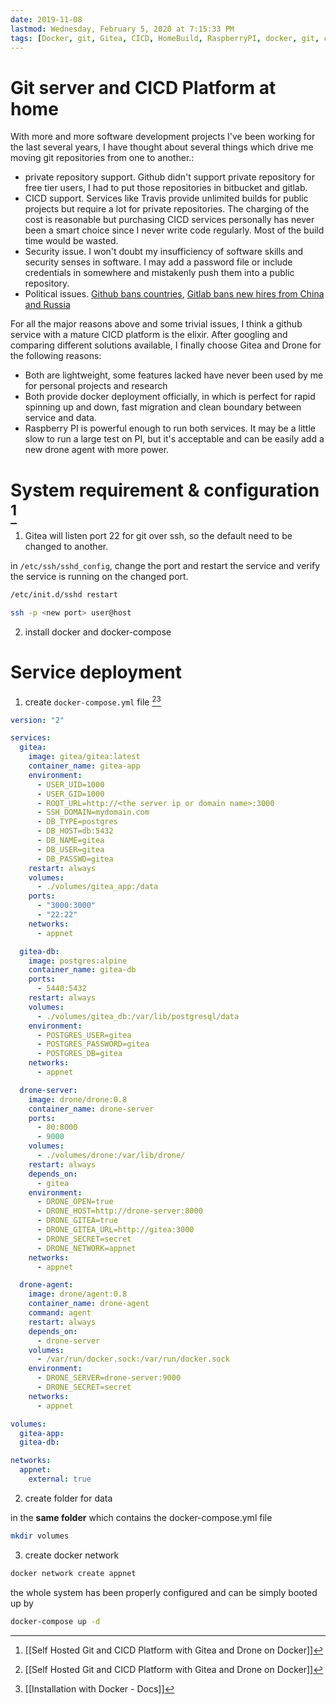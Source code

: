 ```yaml
---
date: 2019-11-08
lastmod: Wednesday, February 5, 2020 at 7:15:33 PM
tags: [Docker, git, Gitea, CICD, HomeBuild, RaspberryPI, docker, git, cicd, homebuild, gitea, raspberrypi]
---
```

# Git server and CICD Platform at home

With more and more software development projects I've been working for the last several years, I have thought about several things which drive me moving git repositories from one to another.:
* private repository support. Github didn't support private repository for free tier users, I had to put those repositories in bitbucket and gitlab.
* CICD support. Services like Travis provide unlimited builds for public projects but require a lot for private repositories. The charging of the cost is reasonable but purchasing CICD services personally has never been a smart choice since I never write code regularly. Most of the build time would be wasted.
* Security issue. I won't doubt my insufficiency of software skills and security senses in software. I may add a password file or include credentials in somewhere and mistakenly push them into a public repository.
* Political issues. [Github bans countries](https://techcrunch.com/2019/07/29/github-ban-sanctioned-countries/), [Gitlab bans new hires from China and Russia](https://www.theregister.co.uk/2019/11/04/gitlab_chinese_russian_support_staff_ban/)

For all the major reasons above and some trivial issues, I think a github service with a mature CICD platform is the elixir. After googling and comparing different solutions available, I finally choose Gitea and Drone for the following reasons:
* Both are lightweight, some features lacked have never been used by me for personal projects and research
* Both provide docker deployment officially, in which is perfect for rapid spinning up and down, fast migration and clean boundary between service and data.
* Raspberry PI is powerful enough to run both services. It may be a little slow to run a large test on PI, but it's acceptable and can be easily add a new drone agent with more power.


# System requirement & configuration [^37CE635261BD]

1. Gitea will listen port 22 for git over ssh, so the default need to be changed to another.

in `/etc/ssh/sshd_config`, change the port and restart the service and verify the service is running on the changed port.

```bash
/etc/init.d/sshd restart

ssh -p <new port> user@host
```

2. install docker and docker-compose

# Service deployment

1. create `docker-compose.yml` file [^37CE635261BD][^5CAEA4B438C8]

```yaml
version: "2"

services:
  gitea:
    image: gitea/gitea:latest
    container_name: gitea-app
    environment:
      - USER_UID=1000
      - USER_GID=1000
      - ROOT_URL=http://<the server ip or domain name>:3000
      - SSH_DOMAIN=mydomain.com
      - DB_TYPE=postgres
      - DB_HOST=db:5432
      - DB_NAME=gitea
      - DB_USER=gitea
      - DB_PASSWD=gitea
    restart: always
    volumes:
      - ./volumes/gitea_app:/data
    ports:
      - "3000:3000"
      - "22:22"
    networks:
      - appnet

  gitea-db:
    image: postgres:alpine
    container_name: gitea-db
    ports:
      - 5440:5432
    restart: always
    volumes:
      - ./volumes/gitea_db:/var/lib/postgresql/data
    environment:
      - POSTGRES_USER=gitea
      - POSTGRES_PASSWORD=gitea
      - POSTGRES_DB=gitea
    networks:
      - appnet

  drone-server:
    image: drone/drone:0.8
    container_name: drone-server
    ports:
      - 80:8000
      - 9000
    volumes:
      - ./volumes/drone:/var/lib/drone/
    restart: always
    depends_on:
      - gitea
    environment:
      - DRONE_OPEN=true
      - DRONE_HOST=http://drone-server:8000
      - DRONE_GITEA=true
      - DRONE_GITEA_URL=http://gitea:3000
      - DRONE_SECRET=secret
      - DRONE_NETWORK=appnet
    networks:
      - appnet

  drone-agent:
    image: drone/agent:0.8
    container_name: drone-agent
    command: agent
    restart: always
    depends_on:
      - drone-server
    volumes:
      - /var/run/docker.sock:/var/run/docker.sock
    environment:
      - DRONE_SERVER=drone-server:9000
      - DRONE_SECRET=secret
    networks:
      - appnet

volumes:
  gitea-app:
  gitea-db:

networks:
  appnet:
    external: true
```

2. create folder for data

in the **same folder** which contains the docker-compose.yml file

```bash
mkdir volumes
```

3. create docker network

```bash
docker network create appnet
```

the whole system has been properly configured and can be simply booted up by

```bash
docker-compose up -d
```

[^37CE635261BD]: [[Self Hosted Git and CICD Platform with Gitea and Drone on Docker]]

[^5CAEA4B438C8]: [[Installation with Docker - Docs]]